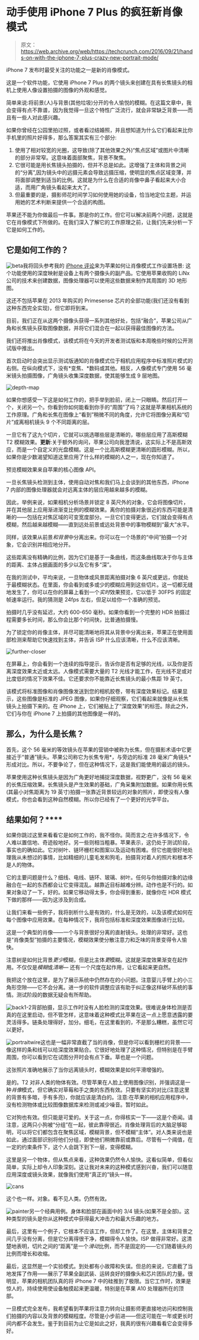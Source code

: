 # 动手使用 iPhone 7 Plus 的疯狂新肖像模式

> 原文：<https://web.archive.org/web/https://techcrunch.com/2016/09/21/hands-on-with-the-iphone-7-plus-crazy-new-portrait-mode/>

iPhone 7 发布时最受关注的功能之一是新的肖像模式。

这是一个软件功能，它使用 iPhone 7 Plus 的两个镜头来创建在具有长焦镜头的相机上使用人像设置拍摄的图像的外观和感觉。

简单来说:将前景(人)与背景(其他垃圾)分开的令人愉悦的模糊。在这篇文章中，我会变得有点不靠谱，因为我觉得一旦这个特性广泛流行，就会非常缺乏背景——而且有一些人对此感兴趣。

如果你曾经在公园里拍过照，或者看过结婚照，并且想知道为什么它们看起来比你手机里的照片好得多，那么答案其实有三个部分:

1.  使用了相对较宽的光圈，这导致(除了其他效果之外)“焦点区域”或图片中清晰的部分非常窄。这意味着面部聚焦，背景不聚焦。
2.  它很可能是用长焦镜头拍摄的，但并不总是如此。这增强了主体和背景之间的“分离”,因为镜头中的远摄元素会导致远摄压缩，使明显的焦点区域变薄，并将面部调整到适当的比例。这就是为什么在合适的肖像中鼻子看起来大小合适，而用广角镜头看起来太大了。
3.  但最重要的是，摄影师花时间学习如何使用她的设备，恰当地定位主题，并运用她的艺术判断来提供一个合适的构图。

苹果还不能为你做最后一件事。那是你的工作。但它可以解决前两个问题，这就是它在肖像模式下所做的。在我们深入了解它的工作原理之前，让我们先来分析一下它是如何工作的。

## 它是如何工作的？

![beta](img/a8daf7c1c5aefa56cf91b1fa2cd00d38.png)我将回头参考我的 [iPhone 评论](https://web.archive.org/web/20230309044517/https://techcrunch.com/2016/09/13/review-apple-tees-up-the-future-with-iphone-7/)来为苹果如何让肖像模式工作设置场景:
这个功能使用的深度映射是设备上有两个摄像头的副产品。它使用苹果收购的 LiNx 公司的技术来创建数据，图像处理器可以使用这些数据来制作其周围的 3D 地形图。

这还不包括苹果在 2013 年购买的 Primesense 芯片的全部功能(我们还没有看到这种东西完全实现)，但它即将到来。

目前，我们正在从这两个摄像头获得一系列其他好处，包括“融合”，苹果公司从广角和长焦镜头获取图像数据，并将它们混合在一起以获得最佳图像的方法。

我们还将推出肖像模式，该模式将在今天的开发者测试版和本周晚些时候的公开测试版中推出。

首次启动时会突出显示测试版通知的肖像模式位于相机应用程序中标准照片模式的右侧。在纵向模式下，没有*变焦、*数码或其他。相反，人像模式专门使用 56 毫米镜头拍摄图像，广角镜头收集深度数据，使其能够生成 9 层地图。

![depth-map](img/43e786a72305ede572fe0e15befa5996.png)

如果你想感受一下这是如何工作的，把手举到脸前，闭上一只眼睛。然后打开一个，关闭另一个。你看到你如何能看到你手的“周围”了吗？这就是苹果相机系统的工作原理。广角和长焦在图像上“看到”稍微不同的角度，允许它将图像分离和“切片”成离相机镜头 9 个不同距离的层。

一旦它有了这九个切片，它就可以挑选哪些层是清晰的，哪些层应用了高斯模糊 T2 模糊效果。**更新**:关于额外的询问，苹果公司向我澄清说，这实际上不是高斯效应，而是一个自定义的光盘模糊。这是一个比高斯模糊更清晰的圆形模糊。所以，如果你是少数渴望知道这里应用了什么样的模糊的人之一，现在你知道了。

预览模糊效果来自苹果的核心图像 API。

一旦长焦镜头检测到主体，使用自动对焦和我们马上会谈到的其他东西，iPhone 7 内部的图像处理器就会对远离主体的层应用越来越多的模糊。

因此，举例来说，如果相机分析场景并锁定 8 英尺外的对象，它会将图像切片，并在其他层上应用渐进渐变比例的模糊效果。离你的拍摄对象很近的东西可能是清晰的——包括在对焦区域的可变宽度部分。一旦它们变得更远，它们就会变得有点模糊，然后越来越模糊——直到远处前景或远处背景中的事物模糊到“最大”水平。

同样，该效果从前景*和背景*中分离出来。你可以在一个场景的“中间”拍摄一个对象，它会识别并相应地分开。

这些距离没有精确的比例，因为它们是基于一条曲线，而这条曲线取决于你与主体的距离、主体占据画面的多少以及它有多“深”。

在我的测试中，平均来说，一旦物体或风景距离拍摄对象 6 英尺或更远，你就处于最模糊状态。在里面，你会看到或多或少的模糊应用到这些切片。这一切都无缝地发生了，你可以在你的屏幕上看到一个*实时*效果预览，它以低于 30FPS 的固定帧速率运行。我的猜测是 24fps 左右，但足以给你一个准确的预览。

拍摄时几乎没有延迟，大约 600-650 毫秒。如果你看到一个完整的 HDR 拍摄过程需要多长时间，那么你会比那个时间快，比普通拍摄慢。

为了锁定你的肖像主体，并尽可能清晰地将其从背景中分离出来，苹果正在使用面部检测来帮助它快速找到主体，并告诉 ISP 什么应该清晰，什么不应该清晰。

![further-closer](img/974eeb25f899b0063ac89e88cb725ee9.png)

在屏幕上，你会看到一个连续的指导提示，告诉你是否有足够的光线，以及你是否离深度效果太近或太远。人像模式需要大量的 T2 光线才能工作，在光线不足或对比度低的情况下效果不佳。它还要求你不能靠近长焦镜头的最小焦距 19 英寸。

该模式将标准图像和肖像图像发送到您的相机胶卷，带有深度效果标记。结果显示，这些图像是标准的 JPEG 图像，如果你仔细观察，它们看起来就像是从长焦镜头上拍摄下来的。在 iPhone 上，它们被贴上了“深度效果”的标签。除此之外，它们与你在 iPhone 7 上拍摄的其他图像是一样的。

## 那么，为什么是长焦？

首先，这个 56 毫米的等效镜头在苹果的营销中被称为长焦，但在摄影术语中它更接近于“普通”镜头。苹果公司称它为长焦专用*，与旁边的标准 28 毫米广角镜头*形成对比。所以，不要争论了，但在这种情况下，这是我们能使用的最远的镜头。

苹果使用这种长焦镜头是因为广角更好地捕捉深度数据，视野更广，没有 56 毫米的长焦压缩效果。长焦镜头是产生效果的基础，广角采集附加数据。如果你用长焦(其最小对焦距离为 19 英寸)拍摄一张靠近背景较远的对象的照片，即使没有人像模式，你也会看到这种自然模糊。所以你已经有了一个更好的光学平台。

## 结果如何？****

如果你跳过这里来看看它是如何工作的，我不怪你。简而言之:在许多情况下，令人难以置信地、奇迹般地好。另一些则相当粗暴。苹果表示，这仍处于测试阶段，事实也的确如此。它对树叶、链环栅栏和图案以及运动有困难。但它也能很好地处理我从未想过的事情，比如精细的儿童毛发和狗毛，拍摄背对着人的照片和根本不是人的物体。

它的主要问题是什么？细线、电线、链环、玻璃、树叶。任何与你拍摄对象的边缘融合在一起的东西都会让它变得混乱。越靠近目标越难分辨。动作也是不行的。如果对象动了一下，好的。如果它移动得太多，你会得到重影，就像你在 HDR 模式下做的那样——因为这涉及到合成。

让我们来看一些例子，我将剖析什么是有效的，什么是无效的，以及该模式如何在每个图像中应用效果。在每种情况下，我将包括标准和深度效果图像进行比较。

这是一个典型的肖像——一个与背景很好分离的直射镜头。处理的非常好。这也是“肖像类型”拍摄的主要情况，模糊效果使分散注意力和乏味的背景变得令人愉快。

注意树是如何比背景*更少*模糊，但是比主体*更*模糊。这就是深度效果渐变在起作用。不仅仅是*模糊*或*清晰—* 还有一个尺度在起作用，让它看起来更自然。

我把这个放在这里，是为了展示系统中仍然存在的小问题。注意婴儿手臂上的小三角形空隙——它不会分离。进一步的软件调整应该有助于纠正像这样破坏系统的事情。测试阶段的数据无疑会有所帮助。

![back1-2](img/5d5d059f2752e7aaa7da767e01faeff2.png)背部拍摄，显示工作时没有人脸检测的深度效果。很难说身体检测是否真的在这里启动，但不管怎样，这意味着这种模式比苹果在这一点上愿意透露的要灵活得多。链条处理得好，加分。细毛，在这里看到的，不是那么糟糕，虽然它可以更好。

![portraitwire](img/d777a11b465326982240e4f854dba4bd.png)这也是一幅非常直截了当的肖像，但是你可以看到栅栏的背景——像这样的条和线可以给深度效果贴合。它很好地处理了这种情况，但特别是在手臂周围，你可以看到它在试图分开时会有点下垂。草也是一个问题。

这张照片准确地展示了当你远离镜头时，模糊效果是如何平滑增强的。

是的。T2 对非人类的物体有效。尽管苹果在人脸上使用图像识别，并强调这是一种*肖像*模式，但它确实对草莓和手之类的东西有效。只要有坚实的对比(注意这里的背景有多暗，手有多亮)，你就应该是清白的。注意:在苹果的相机应用程序中，没有检测物体或比较图像数据库来检测或减少噪音。暂时如此。

它对狗也有效。但只能是可爱的。关于这一点，你得核实一下——这是个奇闻。请注意，这两只小狗被“分组”在一起，彼此靠得很近。肖像处理背后的大脑足够聪明，可以将它们都包含在聚焦区域，模糊背景，但不模糊“主体”。对人类来说也是如此，通过面部识别将他们分组，即使他们稍微靠前或靠后。尽管有一个阈值，在一定的约束条件下，这个人会跳下到下一层，变得模糊。

这里是另一个物体，但从焦点来看，这种效果仍然令人愉快。这看似简单，但看似简单，实际上却令人印象深刻。这让我对未来的这种模式感到兴奋，我们可以随意应用深度或镜头效果，就像我们使用“真正的”镜头一样。

![cans](img/529e2f783adb0abd49b307725ba1c3e2.png)

这个也一样。对象。看不见人类。仍然有效。

![painter](img/6e16159fbd95d40a1fa5032958a049d3.png)另一个经典用例。身体和脸部在画面中的 3/4 镜头(如果不是全部)。这种类型的镜头是你从这种模式中获得最大冲击力和最大乐趣的地方。

最后，这里有一个例子，它根本不应该工作，但却工作了。在这里，主体和背景之间几乎没有分离，但是它分离得很干净，模糊得令人愉快。ISP 做得非常好。这清楚地表明，切片之间的“距离”是一个*滑动*比例，而不是固定的——它们随着镜头的比例而增长和收缩。

最后，这显然是一个实验模式。到处都有小故障和失误。但总的来说，它直截了当地发挥了作用——展示了苹果全副武装、运转良好的摄像头和芯片团队的力量。很明显，苹果的相机团队真的将 iPhone 7 中的硅推到了极限。当它工作时，效果是惊人的，持续使用使设备触摸起来更温暖，特别是在苹果 A10 处理器所在的顶部。

一旦模式完全发布，我希望看到苹果将注意力转向让摄影师更直接地访问和控制我们拍摄的内容以及背景的模糊程度。尽管是小步前进——但这可能在一年或更长时间内都不会发生。鉴于到目前为止它是如此之好，我真的很有兴趣看看它会变得多好。
